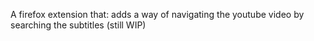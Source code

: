 A firefox extension that:
adds a way of navigating the youtube video by searching the subtitles (still WIP)
